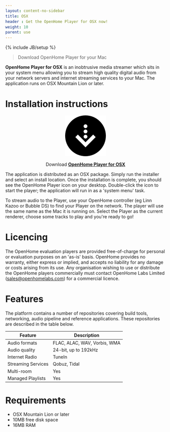 ```yaml
---
layout: content-no-sidebar
title: OSX
header : Get the OpenHome Player for OSX now!
weight: 10
parent: use
---
```

{% include JB/setup %}

> Download OpenHome Player for your Mac

**OpenHome Player for OSX** is an inobtrusive media streamer which sits in your system menu allowing you to stream high quality digital audio from your network servers and internet streaming services to your Mac.
The application runs on OSX Mountain Lion or later.

# Installation instructions

<div style="text-align:center" markdown="1">

![](/images/download.png)

Download <a href="http://builds.openhome.org/releases/openhome/macplayer.pkg" download>__OpenHome Player for OSX__</a>
</div>

The application is distributed as an OSX package. Simply run the installer and select an install location. Once the installation is complete, you should see the OpenHome Player icon on your desktop. Double-click the icon to start the player; the application will run in as a 'system menu' task.

To stream audio to the Player, use your OpenHome controller (eg Linn Kazoo or Bubble DS) to find your Player on the network. The player will use the same name as the Mac it is running on. Select the Player as the current renderer, choose some tracks to play and you're ready to go!

# Licencing

The OpenHome evaluation players are provided free-of-charge for personal or evaluation purposes on an 'as-is' basis. OpenHome provides no warranty, either express or implied, and accepts no liability for any damage or costs arising from its use. Any organisation wishing to use or distribute the OpenHome players commercially must contact OpenHome Labs Limited (sales@openhomelabs.com) for a commercial licence.

# Features

The platform contains a number of repositories covering build tools, networking, audio pipeline and reference applications. These repositories are described in the table below.

| Feature | Description |
|---------------|---------------|
| Audio formats    | FLAC, ALAC, WAV, Vorbis, WMA |
| Audio quality    | 24-bit, up to 192kHz    |
| Internet Radio    | TuneIn    |
| Streaming Services    | Qobuz, Tidal    |
| Multi-room    | Yes    |
| Managed Playlists    | Yes    |


# Requirements
- OSX Mountain Lion or later
- 10MB free disk space
- 16MB RAM
